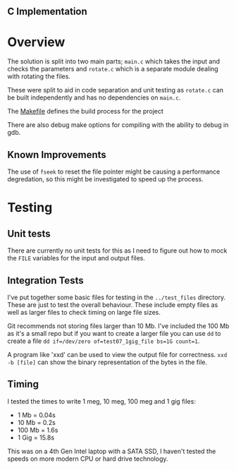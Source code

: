 C Implementation
----------------

# Overview

The solution is split into two main parts; `main.c` which takes the input and checks the parameters and `rotate.c` which is a separate module dealing with rotating the files.

These were split to aid in code separation and unit testing as `rotate.c` can be built independently and has no dependencies on `main.c`.

The [Makefile](./Makefile) defines the build process for the project

There are also debug make options for compiling with the ability to debug in gdb.

## Known Improvements

The use of `fseek` to reset the file pointer might be causing a performance degredation, so this might be investigated to speed up the process.

# Testing

## Unit tests

There are currently no unit tests for this as I need to figure out how to mock the `FILE` variables for the input and output files.

## Integration Tests

I've put together some basic files for testing in the `../test_files` directory. These are just to test the overall behaviour. These include empty files as well as larger files to check timing on large file sizes.

Git recommends not storing files larger than 10 Mb. I've included the 100 Mb as it's a small repo but if you want to create a larger file you can use `dd` to create a file `dd if=/dev/zero of=test07_1gig_file bs=1G count=1`.

A program like 'xxd' can be used to view the output file for correctness. `xxd -b [file]` can show the binary representation of the bytes in the file.

## Timing

I tested the times to write 1 meg, 10 meg, 100 meg and 1 gig files:
* 1 Mb = 0.04s
* 10 Mb = 0.2s
* 100 Mb = 1.6s
* 1 Gig = 15.8s

This was on a 4th Gen Intel laptop with a SATA SSD, I haven't tested the speeds on more modern CPU or hard drive technology.